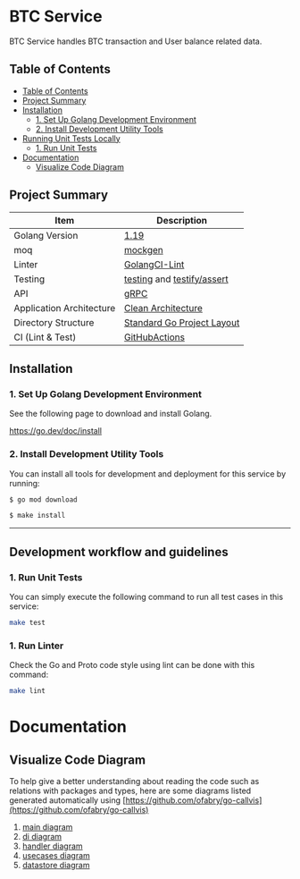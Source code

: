 # BTC Service

BTC Service handles BTC transaction and User balance related data.

## Table of Contents

<!-- @import "[TOC]" {cmd="toc" depthFrom=1 depthTo=6 orderedList=false} -->

<!-- code_chunk_output -->

- [Table of Contents](#table-of-contents)
- [Project Summary](#project-summary)
- [Installation](#installation)
    - [1. Set Up Golang Development Environment](#1-set-up-golang-development-environment)
    - [2. Install Development Utility Tools](#2-install-development-utility-tools)
- [Running Unit Tests Locally](#running-unit-tests-locally)
    - [1. Run Unit Tests](#2-run-unit-tests)
- [Documentation](#documentation)
  - [Visualize Code Diagram](#visualize-code-diagram)

<!-- /code_chunk_output -->

## Project Summary

| Item                       | Description                                                                                                           |
|----------------------------|-----------------------------------------------------------------------------------------------------------------------|
| Golang Version             | [1.19](https://golang.org/doc/go1.19)                                                                                 |
| moq                        | [mockgen](https://github.com/golang/mock)                                                                             |
| Linter                     | [GolangCI-Lint](https://github.com/golangci/golangci-lint)                                                            |
| Testing                    | [testing](https://golang.org/pkg/testing/) and [testify/assert](https://godoc.org/github.com/stretchr/testify/assert) |
| API                        | [gRPC](https://grpc.io/docs/tutorials/basic/go/)                                                                      |
| Application Architecture   | [Clean Architecture](https://blog.cleancoder.com/uncle-bob/2012/08/13/the-clean-architecture.html)                    |
| Directory Structure        | [Standard Go Project Layout](https://github.com/golang-standards/project-layout)                                      |
| CI (Lint & Test)           | [GitHubActions](https://github.com/features/actions)                                                                  |

## Installation

### 1. Set Up Golang Development Environment

See the following page to download and install Golang.

https://go.dev/doc/install

### 2. Install Development Utility Tools

You can install all tools for development and deployment for this service by running:

```sh
$ go mod download
```

```sh
$ make install
```

---

## Development workflow and guidelines

### 1. Run Unit Tests

You can simply execute the following command to run all test cases in this service:

```sh
make test
```

### 1. Run Linter

Check the Go and Proto code style using lint can be done with this command:

```sh
make lint
```

# Documentation

## Visualize Code Diagram

To help give a better understanding about reading the code
such as relations with packages and types, here are some diagrams listed
generated automatically using [https://github.com/ofabry/go-callvis](https://github.com/ofabry/go-callvis)

<!-- start diagram doc -->
1. [main diagram](docs/diagrams/main.png)
2. [di diagram](docs/diagrams/di.png)
3. [handler diagram](docs/diagrams/handler.png)
4. [usecases diagram](docs/diagrams/usecases.png)
5. [datastore diagram](docs/diagrams/datastore.png)

<!-- end diagram doc -->
